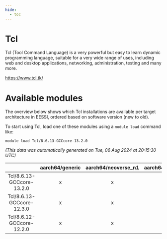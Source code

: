 ```yaml
---
hide:
  - toc
---
```


Tcl
===


Tcl (Tool Command Language) is a very powerful but easy to learn dynamic programming language, suitable for a very wide range of uses, including web and desktop applications, networking, administration, testing and many more.

https://www.tcl.tk/
# Available modules


The overview below shows which Tcl installations are available per target architecture in EESSI, ordered based on software version (new to old).

To start using Tcl, load one of these modules using a `module load` command like:

```shell
module load Tcl/8.6.13-GCCcore-13.2.0
```

*(This data was automatically generated on Tue, 06 Aug 2024 at 20:15:30 UTC)*  

| |aarch64/generic|aarch64/neoverse_n1|aarch64/neoverse_v1|x86_64/generic|x86_64/amd/zen2|x86_64/amd/zen3|x86_64/amd/zen4|x86_64/intel/haswell|x86_64/intel/skylake_avx512|
| :---: | :---: | :---: | :---: | :---: | :---: | :---: | :---: | :---: | :---: |
|Tcl/8.6.13-GCCcore-13.2.0|x|x|x|x|x|x|x|x|x|
|Tcl/8.6.13-GCCcore-12.3.0|x|x|x|x|x|x|x|x|x|
|Tcl/8.6.12-GCCcore-12.2.0|x|x|x|x|x|x|-|x|x|
